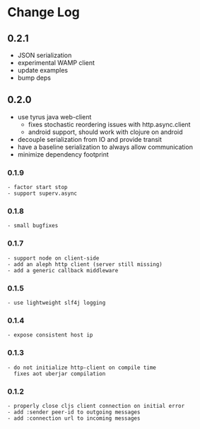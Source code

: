 # Change Log

## 0.2.1
 - JSON serialization
 - experimental WAMP client
 - update examples
 - bump deps

## 0.2.0
 - use tyrus java web-client
   + fixes stochastic reordering issues with http.async.client
   + android support, should work with clojure on android
 - decouple serialization from IO and provide transit
 - have a baseline serialization to always allow communication
 - minimize dependency footprint

### 0.1.9
    - factor start stop
    - support superv.async

### 0.1.8
    - small bugfixes

### 0.1.7
    - support node on client-side
    - add an aleph http client (server still missing)
    - add a generic callback middleware

### 0.1.5
    - use lightweight slf4j logging

### 0.1.4
    - expose consistent host ip

### 0.1.3
    - do not initialize http-client on compile time
      fixes aot uberjar compilation

### 0.1.2
    - properly close cljs client connection on initial error
    - add :sender peer-id to outgoing messages
    - add :connection url to incoming messages
